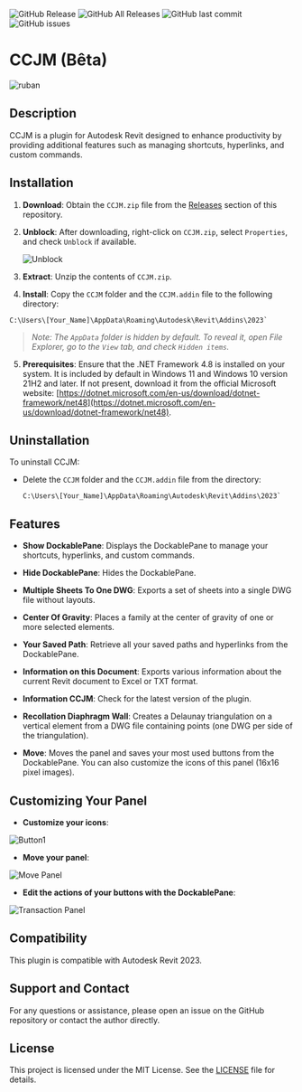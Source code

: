 ![GitHub Release](https://img.shields.io/github/v/release/98juju98/CCJM?include_prereleases&style=flat)
![GitHub All Releases](https://img.shields.io/github/downloads/98juju98/CCJM/total?style=flat)
![GitHub last commit](https://img.shields.io/github/last-commit/98juju98/CCJM?style=flat)
![GitHub issues](https://img.shields.io/github/issues/98juju98/CCJM?style=flat)

# CCJM (Bêta)
![ruban](https://github.com/user-attachments/assets/f87ded8d-4607-467b-97e2-f81f15dc518e)

## Description

CCJM is a plugin for Autodesk Revit designed to enhance productivity by providing additional features such as managing shortcuts, hyperlinks, and custom commands.

## Installation
1. **Download**: Obtain the `CCJM.zip` file from the [Releases](https://github.com/98juju98/CCJM/releases) section of this repository.

2. **Unblock**: After downloading, right-click on `CCJM.zip`, select `Properties`, and check `Unblock` if available.

   ![Unblock](https://github.com/user-attachments/assets/cc84592a-ba80-4226-8712-c710b2fb59de)

3. **Extract**: Unzip the contents of `CCJM.zip`.

4. **Install**: Copy the `CCJM` folder and the `CCJM.addin` file to the following directory:
  ```
  C:\Users\[Your_Name]\AppData\Roaming\Autodesk\Revit\Addins\2023`
  ```

> *Note: The `AppData` folder is hidden by default. To reveal it, open File Explorer, go to the `View` tab, and check `Hidden items`.*

5. **Prerequisites**: Ensure that the .NET Framework 4.8 is installed on your system. It is included by default in Windows 11 and Windows 10 version 21H2 and later. If not present, download it from the official Microsoft website: [https://dotnet.microsoft.com/en-us/download/dotnet-framework/net48](https://dotnet.microsoft.com/en-us/download/dotnet-framework/net48).
  
## Uninstallation

To uninstall CCJM:

- Delete the `CCJM` folder and the `CCJM.addin` file from the directory:
  
  ```
  C:\Users\[Your_Name]\AppData\Roaming\Autodesk\Revit\Addins\2023`
  ```

## Features

- **Show DockablePane**: Displays the DockablePane to manage your shortcuts, hyperlinks, and custom commands.

- **Hide DockablePane**: Hides the DockablePane.

- **Multiple Sheets To One DWG**: Exports a set of sheets into a single DWG file without layouts.

- **Center Of Gravity**: Places a family at the center of gravity of one or more selected elements.

- **Your Saved Path**: Retrieve all your saved paths and hyperlinks from the DockablePane.

- **Information on this Document**: Exports various information about the current Revit document to Excel or TXT format.

- **Information CCJM**: Check for the latest version of the plugin.

- **Recollation Diaphragm Wall**: Creates a Delaunay triangulation on a vertical element from a DWG file containing points (one DWG per side of the triangulation).

- **Move**: Moves the panel and saves your most used buttons from the DockablePane. You can also customize the icons of this panel (16x16 pixel images).


## Customizing Your Panel

- **Customize your icons**:

![Button1](https://github.com/user-attachments/assets/2976d138-f73f-4ee7-97fb-c28294647224)

- **Move your panel**:

![Move Panel](https://github.com/user-attachments/assets/2f5e1042-0d3c-494e-bbef-959431285b0e)

- **Edit the actions of your buttons with the DockablePane**:

![Transaction Panel](https://github.com/user-attachments/assets/9bf6384b-02e2-413f-afe0-ed319363753f)

## Compatibility

This plugin is compatible with Autodesk Revit 2023.

## Support and Contact

For any questions or assistance, please open an issue on the GitHub repository or contact the author directly.

## License

This project is licensed under the MIT License. See the [LICENSE](https://github.com/98juju98/CCJM/blob/main/LICENSE) file for details.


